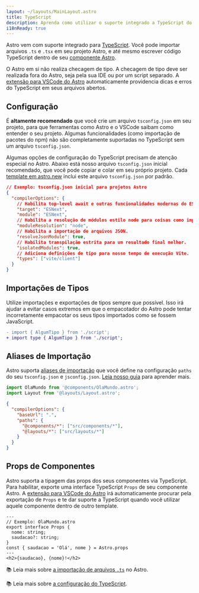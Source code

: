 ```yaml
---
layout: ~/layouts/MainLayout.astro
title: TypeScript
description: Aprenda como utilizar o suporte integrado a TypeScript do Astro.
i18nReady: true
---
```


Astro vem com suporte integrado para [TypeScript](https://www.typescriptlang.org/). Você pode importar arquivos `.ts` e `.tsx` em seu projeto Astro, e até mesmo escrever código TypeScript dentro de seu [componente Astro](/pt-BR/core-concepts/astro-components/#o-script-do-componente).

O Astro em si não realiza checagem de tipo. A checagem de tipo deve ser realizada fora do Astro, seja pela sua IDE ou por um script separado. A [extensão para VSCode do Astro](/pt-BR/editor-setup/) automaticamente providencia dicas e erros do TypeScript em seus arquivos abertos.


## Configuração

É **altamente recomendado** que você crie um arquivo `tsconfig.json` em seu projeto, para que ferramentas como Astro e o VSCode saibam como entender o seu projeto. Algumas funcionalidades (como importação de pacotes do npm) não são completamente suportadas no TypeScript sem um arquivo `tsconfig.json`. 

Algumas opções de configuração do TypeScript precisam de atenção especial no Astro. Abaixo está nosso arquivo `tsconfig.json` inicial recomendado, que você pode copiar e colar em seu próprio projeto. Cada [template em astro.new](https://astro.new/) inclui este arquivo `tsconfig.json` por padrão.

```json
// Exemplo: tsconfig.json inicial para projetos Astro
{
  "compilerOptions": {
    // Habilita top-level await e outras funcionalidades modernas do ESM.
    "target": "ESNext",
    "module": "ESNext",
    // Habilita a resolução de módulos estilo node para coisas como importações de pacotes do npm.
    "moduleResolution": "node",
    // Habilita a importação de arquivos JSON.
    "resolveJsonModule": true,
    // Habilita transpilação estrita para um resultado final melhor.
    "isolatedModules": true,
    // Adiciona definições de tipo para nosso tempo de execução Vite.
    "types": ["vite/client"]
  }
}
```
## Importações de Tipos

Utilize importações e exportações de tipos sempre que possível. Isso irá ajudar a evitar casos extremos em que o empacotador do Astro pode tentar incorretamente empacotar os seus tipos importados como se fossem JavaScript.

```diff
- import { AlgumTipo } from './script';
+ import type { AlgumTipo } from './script';
```

## Aliases de Importação

Astro suporta [aliases de importação](/pt-BR/guides/alises) que você define na configuração `paths` do seu `tsconfig.json` e `jsconfig.json`. [Leia nosso guia](/pt-BR/guides/aliases) para aprender mais.

```ts
import OlaMundo from '@components/OlaMundo.astro';
import Layout from '@layouts/Layout.astro';
```

```json
{
  "compilerOptions": {
    "baseUrl": ".",
    "paths": {
      "@components/*": ["src/components/*"],
      "@layouts/*": ["src/layouts/*"]
    }
  }
}
```

## Props de Componentes

Astro suporta a tipagem das props dos seus componentes via TypeScript. Para habilitar, exporte uma interface TypeScript `Props` de seu componente Astro. A [extensão para VSCode do Astro](/pt-BR/editor-setup/) irá automaticamente procurar pela exportação de `Props` e te dar suporte a TypeScript quando você utilizar aquele componente dentro de outro template. 

```astro
---
// Exemplo: OlaMundo.astro
export interface Props {
  nome: string;
  saudacao?: string;
}
const { saudacao = 'Olá', nome } = Astro.props
---
<h2>{saudacao}, {nome}!</h2>
```


📚 Leia mais sobre [a importação de arquivos `.ts`](/pt-BR/guides/imports/#typescript) no Astro.

📚 Leia mais sobre [a configuração do TypeScript](https://www.typescriptlang.org/tsconfig/).
